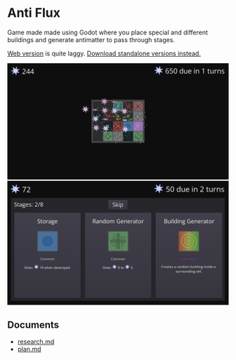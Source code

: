 # Anti Flux

Game made made using Godot where you place special and different buildings and
generate antimatter to pass through stages.

[Web version](https://calbabreaker.github.io/anti-flux) is quite laggy.
[Download standalone versions instead.](https://github.com/Calbabreaker/anti-flux/releases/latest)

![screenshot-1](./.github/screenshot-1.png)
![screenshot-2](./.github/screenshot-2.png)

## Documents

-   [research.md](docs/research.md)
-   [plan.md](docs/plan.md)
